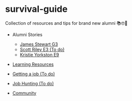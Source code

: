 # survival-guide
Collection of resources and tips for brand new alumni 📚🤓💪

* Alumni Stories
   * [James Stewart G3]( https://github.com/CodeClanAlumni/survival-guide/blob/master/alumni-stories/james-stewart-g3.md)
   * [Scott Riley E3 (To do)](https://github.com/CodeClanAlumni/survival-guide/blob/master/alumni-stories/scott-riley-e3.md)
   * [Kristie Yorkston E9](https://github.com/CodeClanAlumni/survival-guide/blob/master/alumni-stories/kristie-yorkston-e3.md)

* [Learning Resources](https://github.com/CodeClanAlumni/survival-guide/blob/master/learning-resources.md)

* [Getting a job (To do)](https://github.com/CodeClanAlumni/survival-guide/blob/master/getting-a-job.md)

* [Job Hunting (To do)](https://github.com/CodeClanAlumni/survival-guide/blob/master/while-job-hunting.md)

* [Community](https://github.com/CodeClanAlumni/survival-guide/blob/master/community.md)